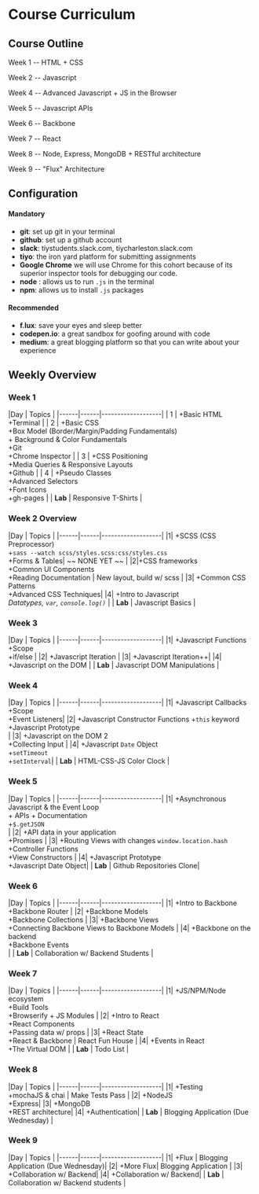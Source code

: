 # Course Curriculum

## Course Outline
Week 1 -- HTML + CSS

Week 2 -- Javascript

Week 4 -- Advanced Javascript + JS in the Browser

Week 5 -- Javascript APIs

Week 6 -- Backbone

Week 7 -- React

Week 8 -- Node, Express, MongoDB + RESTful architecture

Week 9 -- "Flux" Architecture

## Configuration
#### Mandatory
- **git**: set up git in your terminal
- **github**: set up a github account
- **slack**: tiystudents.slack.com, tiycharleston.slack.com
- **tiyo**: the iron yard platform for submitting assignments
- **Google Chrome** we will use Chrome for this cohort because of its superior inspector tools for debugging our code.
- **node** : allows us to run `.js` in the terminal
- **npm**: allows us to install `.js` packages

#### Recommended
- **f.lux**: save your eyes and sleep better
- **codepen.io**: a great sandbox for goofing around with code
- **medium**: a great blogging platform so that you can write about your experience

## Weekly Overview
### Week 1

|Day  | Topics |
|------|------|-------------------|
|  1  | +Basic HTML<br/> +Terminal |
|  2  | +Basic CSS<br/> +Box Model (Border/Margin/Padding Fundamentals)<br/> + Background & Color Fundamentals <br/> +Git  <br/> +Chrome Inspector   |
|  3  | +CSS Positioning <br/> +Media Queries & Responsive Layouts <br/> +Github |
|  4  |  +Pseudo Classes <br/> +Advanced Selectors <br/>+Font Icons <br/>+gh-pages |
|  **Lab**  | Responsive T-Shirts |



### Week 2 Overview
|Day  | Topics |
|------|------|-------------------|
|1| +SCSS (CSS Preprocessor) <br/> +`sass --watch scss/styles.scss:css/styles.css` <br/>+Forms & Tables| ~~ NONE YET ~~  |
|2|+CSS frameworks <br/> +Common UI Components  <br/>+Reading Documentation  | New layout, build w/ scss |
|3| +Common CSS Patterns <br/> +Advanced CSS Techniques|
|4| +Intro to Javascript<br/>*Datatypes, `var`, `console.log()`* |
|  **Lab**  | Javascript Basics |

### Week 3
|Day  | Topics |
|------|------|-------------------|
|1| +Javascript Functions <br/>+Scope <br/>+if/else |
|2| +Javascript Iteration |
|3| +Javascript Iteration++|
|4| +Javascript on the DOM  |
|  **Lab**  | Javascript DOM Manipulations  |

### Week 4
|Day  | Topics |
|------|------|-------------------|
|1| +Javascript Callbacks  <br/>+Scope<br/> +Event Listeners|
|2| +Javascript Constructor Functions +`this` keyword<br/> +Javascript Prototype<br/> |
|3| +Javascript on the DOM 2 <br/>+Collecting Input |
|4|  +Javascript `Date` Object <br/>+`setTimeout` <br/> +`setInterval`|
|  **Lab**  | HTML-CSS-JS Color Clock |

### Week 5
|Day  | Topics |
|------|------|-------------------|
|1| +Asynchronous Javascript & the Event Loop <br/> + APIs + Documentation <br/> +`$.getJSON` <br/>|
|2| +API data in your application  <br/> +Promises |
|3| +Routing Views with changes `window.location.hash`   <br/> +Controller Functions <br/>+View Constructors |
|4| +Javascript Prototype<br/> +Javascript Date Object|
|  **Lab**  | Github Repositories Clone|

### Week 6
|Day  | Topics |
|------|------|-------------------|
|1| +Intro to Backbone <br/> +Backbone Router |
|2| +Backbone Models <br/> +Backbone Collections |
|3| +Backbone Views  <br/> +Connecting Backbone Views to Backbone Models |
|4| +Backbone on the backend<br/> +Backbone Events<br/>|
|  **Lab**  | Collaboration w/ Backend Students |

### Week 7
|Day  | Topics |
|------|------|-------------------|
|1| +JS/NPM/Node ecosystem <br/> +Build Tools <br/> +Browserify + JS Modules |
|2| +Intro to React <br/> +React Components <br/> +Passing data w/ props |
|3| +React State  <br/> +React & Backbone  |  React Fun House   |
|4| +Events in React <br/> +The Virtual DOM |
|  **Lab**  | Todo List |

### Week 8
|Day  | Topics |
|------|------|-------------------|
|1| +Testing <br/> +mochaJS & chai | Make Tests Pass |
|2| +NodeJS<br/> +Express|
|3| +MongoDB<br/> +REST architecture|
|4| +Authentication|
|  **Lab**  | Blogging Application (Due Wednesday) |

### Week 9
|Day  | Topics |
|------|------|-------------------|
|1| +Flux | Blogging Application (Due Wednesday)|
|2| +More Flux| Blogging Application |
|3| +Collaboration w/ Backend|
|4| +Collaboration w/ Backend|
|  **Lab**  | Collaboration w/ Backend students |
